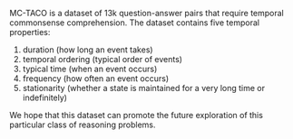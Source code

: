 MC-TACO is a dataset of 13k question-answer pairs that require temporal
commonsense comprehension. The dataset contains five temporal properties:

1.  duration (how long an event takes)
2.  temporal ordering (typical order of events)
3.  typical time (when an event occurs)
4.  frequency (how often an event occurs)
5.  stationarity (whether a state is maintained for a very long time or
    indefinitely)

We hope that this dataset can promote the future exploration of this particular
class of reasoning problems.
